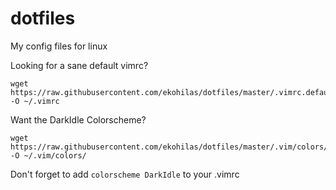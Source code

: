 # dotfiles
My config files for linux

Looking for a sane default vimrc?
```
wget https://raw.githubusercontent.com/ekohilas/dotfiles/master/.vimrc.default -O ~/.vimrc
```

Want the DarkIdle Colorscheme?
```
wget https://raw.githubusercontent.com/ekohilas/dotfiles/master/.vim/colors/DarkIdle.vim -O ~/.vim/colors/
```
Don't forget to add ```colorscheme DarkIdle``` to your .vimrc
